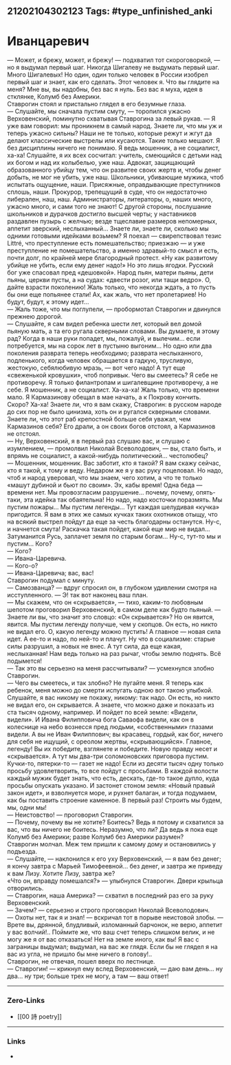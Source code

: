 21202104302123
Tags: #type_unfinished_anki
---
# Иванцаревич

— Может, и брежу, может, и брежу! — подхватил тот скороговоркой, — но я выдумал первый шаг. Никогда Шигалеву не выдумать первый шаг. Много Шигалевых! Но один, один только человек в России изобрел первый шаг и знает, как его сделать. Этот человек я. Что вы глядите на меня? Мне вы, вы надобны, без вас я нуль. Без вас я муха, идея в стклянке, Колумб без Америки.<br>Ставрогин стоял и пристально глядел в его безумные глаза.<br>— Слушайте, мы сначала пустим смуту, — торопился ужасно Верховенский, поминутно схватывая Ставрогина за левый рукав. — Я уже вам говорил: мы проникнем в самый народ. Знаете ли, что мы уж и теперь ужасно сильны? Наши не те только, которые режут и жгут да делают классические выстрелы или кусаются. Такие только мешают. Я без дисциплины ничего не понимаю. Я ведь мошенник, а не социалист, ха-ха! Слушайте, я их всех сосчитал: учитель, смеющийся с детьми над их богом и над их колыбелью, уже наш. Адвокат, защищающий образованного убийцу тем, что он развитее своих жертв и, чтобы денег добыть, не мог не убить, уже наш. Школьники, убивающие мужика, чтоб испытать ощущение, наши. Присяжные, оправдывающие преступников сплошь, наши. Прокурор, трепещущий в суде, что он недостаточно либерален, наш, наш. Администраторы, литераторы, о, наших много, ужасно много, и сами того не знают! С другой стороны, послушание школьников и дурачков достигло высшей черты; у наставников раздавлен пузырь с желчью; везде тщеславие размеров непомерных, аппетит зверский, неслыханный… Знаете ли, знаете ли, сколько мы одними готовыми идейками возьмем? Я поехал — свирепствовал тезис Littré, что преступление есть помешательство; приезжаю — и уже преступление не помешательство, а именно здравый-то смысл и есть, почти долг, по крайней мере благородный протест. «Ну как развитому убийце не убить, если ему денег надо!» Но это лишь ягодки. Русский бог уже спасовал пред «дешовкой». Народ пьян, матери пьяны, дети пьяны, церкви пусты, а на судах: «двести розог, или тащи ведро». О, дайте взрасти поколению! Жаль только, что некогда ждать, а то пусть бы они еще попьянее стали! Ах, как жаль, что нет пролетариев! Но будут, будут, к этому идет…<br>— Жаль тоже, что мы поглупели, — пробормотал Ставрогин и двинулся прежнею дорогой.<br>— Слушайте, я сам видел ребенка шести лет, который вел домой пьяную мать, а та его ругала скверными словами. Вы думаете, я этому рад? Когда в наши руки попадет, мы, пожалуй, и вылечим… если потребуется, мы на сорок лет в пустыню выгоним… Но одно или два поколения разврата теперь необходимо; разврата неслыханного, подленького, когда человек обращается в гадкую, трусливую, жестокую, себялюбивую мразь, — вот чего надо! А тут еще «свеженькой кровушки», чтоб попривык. Чего вы смеетесь? Я себе не противоречу. Я только филантропам и шигалевщине противоречу, а не себе. Я мошенник, а не социалист. Ха-ха-ха! Жаль только, что времени мало. Я Кармазинову обещал в мае начать, а к Покрову кончить. Скоро? Ха-ха! Знаете ли, что я вам скажу, Ставрогин: в русском народе до сих пор не было цинизма, хоть он и ругался скверными словами. Знаете ли, что этот раб крепостной больше себя уважал, чем Кармазинов себя? Его драли, а он своих богов отстоял, а Кармазинов не отстоял.<br>— Ну, Верховенский, я в первый раз слушаю вас, и слушаю с изумлением, — промолвил Николай Всеволодович, — вы, стало быть, и впрямь не социалист, а какой-нибудь политический… честолюбец?<br>— Мошенник, мошенник. Вас заботит, кто я такой? Я вам скажу сейчас, кто я такой, к тому и веду. Недаром же я у вас руку поцеловал. Но надо, чтоб и народ уверовал, что мы знаем, чего хотим, а что те только «машут дубиной и бьют по своим». Эх, кабы время! Одна беда — времени нет. Мы провозгласим разрушение… почему, почему, опять-таки, эта идейка так обаятельна! Но надо, надо косточки поразмять. Мы пустим пожары… Мы пустим легенды… Тут каждая шелудивая «кучка» пригодится. Я вам в этих же самых кучках таких охотников отыщу, что на всякий выстрел пойдут да еще за честь благодарны останутся. Ну-с, и начнется смута! Раскачка такая пойдет, какой еще мир не видал… Затуманится Русь, заплачет земля по старым богам… Ну-с, тут-то мы и пустим… Кого?<br>— Кого?<br>— Ивана-Царевича.<br>— Кого-о?<br>— Ивана-Царевича; вас, вас!<br>Ставрогин подумал с минуту.<br>— Самозванца? — вдруг спросил он, в глубоком удивлении смотря на исступленного. — Э! так вот наконец ваш план.<br>— Мы скажем, что он «скрывается», — тихо, каким-то любовным шепотом проговорил Верховенский, в самом деле как будто пьяный. — Знаете ли вы, что значит это словцо: «Он скрывается»? Но он явится, явится. Мы пустим легенду получше, чем у скопцов. Он есть, но никто не видал его. О, какую легенду можно пустить! А главное — новая сила идет. А ее-то и надо, по ней-то и плачут. Ну что в социализме: старые силы разрушил, а новых не внес. А тут сила, да еще какая, неслыханная! Нам ведь только на раз рычаг, чтобы землю поднять. Всё подымется!<br>— Так это вы серьезно на меня рассчитывали? — усмехнулся злобно Ставрогин.<br>— Чего вы смеетесь, и так злобно? Не пугайте меня. Я теперь как ребенок, меня можно до смерти испугать одною вот такою улыбкой. Слушайте, я вас никому не покажу, никому: так надо. Он есть, но никто не видал его, он скрывается. А знаете, что можно даже и показать из ста тысяч одному, например. И пойдет по всей земле: «Видели, видели». И Ивана Филипповича бога Саваофа видели, как он в колеснице на небо вознесся пред людьми, «собственными» глазами видели. А вы не Иван Филиппович; вы красавец, гордый, как бог, ничего для себя не ищущий, с ореолом жертвы, «скрывающийся». Главное, легенду! Вы их победите, взглянете и победите. Новую правду несет и «скрывается». А тут мы два-три соломоновских приговора пустим. Кучки-то, пятерки-то — газет не надо! Если из десяти тысяч одну только просьбу удовлетворить, то все пойдут с просьбами. В каждой волости каждый мужик будет знать, что есть, дескать, где-то такое дупло, куда просьбы опускать указано. И застонет стоном земля: «Новый правый закон идет», и взволнуется море, и рухнет балаган, и тогда подумаем, как бы поставить строение каменное. В первый раз! Строить мы будем, мы, одни мы!<br>— Неистовство! — проговорил Ставрогин.<br>— Почему, почему вы не хотите? Боитесь? Ведь я потому и схватился за вас, что вы ничего не боитесь. Неразумно, что ли? Да ведь я пока еще Колумб без Америки; разве Колумб без Америки разумен?<br>Ставрогин молчал. Меж тем пришли к самому дому и остановились у подъезда.<br>— Слушайте, — наклонился к его уху Верховенский, — я вам без денег; я кончу завтра с Марьей Тимофеевной… без денег, и завтра же приведу к вам Лизу. Хотите Лизу, завтра же?<br>«Что он, вправду помешался?» — улыбнулся Ставрогин. Двери крыльца отворились.<br>— Ставрогин, наша Америка? — схватил в последний раз его за руку Верховенский.<br>— Зачем? — серьезно и строго проговорил Николай Всеволодович.<br>— Охоты нет, так я и знал! — вскричал тот в порыве неистовой злобы. — Врете вы, дрянной, блудливый, изломанный барчонок, не верю, аппетит у вас волчий!.. Поймите же, что ваш счет теперь слишком велик, и не могу же я от вас отказаться! Нет на земле иного, как вы! Я вас с заграницы выдумал; выдумал, на вас же глядя. Если бы не глядел я на вас из угла, не пришло бы мне ничего в голову!..<br>Ставрогин, не отвечая, пошел вверх по лестнице.<br>— Ставрогин! — крикнул ему вслед Верховенский, — даю вам день… ну два… ну три; больше трех не могу, а там — ваш ответ!

---
### Zero-Links
- [[00 詩 poetry]]
---
### Links
-